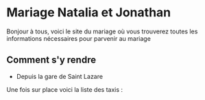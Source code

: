 # Mariage Natalia et Jonathan

Bonjour à tous, voici le site du mariage où vous trouverez toutes les informations nécessaires pour parvenir au mariage 

## Comment s'y rendre

- Depuis la gare de Saint Lazare 

Une fois sur place voici la liste des taxis : 

